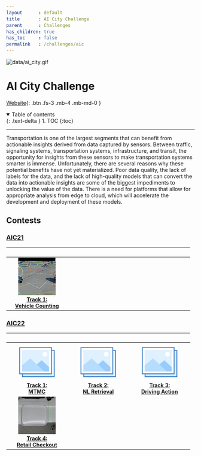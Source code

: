 ```yaml
---
layout      : default
title       : AI City Challenge
parent		: Challenges
has_children: true
has_toc     : false
permalink   : /challenges/aic
---
```


![data/ai_city.gif](data/ai_city.gif)

# AI City Challenge

[Website](https://www.aicitychallenge.org){: .btn .fs-3 .mb-4 .mb-md-0 }

<details open markdown="block">
  <summary>Table of contents</summary>
  {: .text-delta }
  1. TOC
  {:toc}
</details>

---

Transportation is one of the largest segments that can benefit from actionable 
insights derived from data captured by sensors. Between traffic, signaling
systems, transportation systems, infrastructure, and transit, the opportunity
for insights from these sensors to make transportation systems smarter is
immense. Unfortunately, there are several reasons why these potential benefits
have not yet materialized. Poor data quality, the lack of labels for the data,
and the lack of high-quality models that can convert the data into actionable
insights are some of the biggest impediments to unlocking the value of the data.
There is a need for platforms that allow for appropriate analysis from edge to
cloud, which will accelerate the development and deployment of these models.

## Contests

### [AIC21](https://www.aicitychallenge.org/2021-ai-city/)

|                                                                                                <img width=150/>                                                                                                | <img width=150/> | <img width=150/> |
|:--------------------------------------------------------------------------------------------------------------------------------------------------------------------------------------------------------------:|:----------------:|:----------------:|
| [![Track 1](data/aic21_track1_small.gif)](https://phlong3105.github.io/one/challenges/aic/aic21_track1) <br> [**Track 1:<br> Vehicle Counting**](https://phlong3105.github.io/one/challenges/aic/aic21_track1) |                  |                  |

### [AIC22](https://www.aicitychallenge.org/)

|                                                                                               <img width=150/>                                                                                                |                                                                                          <img width=150/>                                                                                           |                                                                                           <img width=150/>                                                                                            |
|:-------------------------------------------------------------------------------------------------------------------------------------------------------------------------------------------------------------:|:---------------------------------------------------------------------------------------------------------------------------------------------------------------------------------------------------:|:-----------------------------------------------------------------------------------------------------------------------------------------------------------------------------------------------------:|
|          [![Track 1](../../data/photo.png)](https://phlong3105.github.io/one/challenges/aic/aic22_track1) <br> [**Track 1:<br> MTMC**](https://phlong3105.github.io/one/challenges/aic/aic22_track1)          | [![Track 2](../../data/photo.png)](https://phlong3105.github.io/one/challenges/aic/aic22_track2) <br> [**Track 2:<br> NL Retrieval**](https://phlong3105.github.io/one/challenges/aic/aic22_track2) | [![Track 3](../../data/photo.png)](https://phlong3105.github.io/one/challenges/aic/aic22_track3) <br> [**Track 3:<br> Driving Action**](https://phlong3105.github.io/one/challenges/aic/aic22_track3) |
| [![Track 4](data/aic22_track4_small.gif)](https://phlong3105.github.io/one/challenges/aic/aic22_track4) <br> [**Track 4:<br> Retail Checkout**](https://phlong3105.github.io/one/challenges/aic/aic22_track4) |
